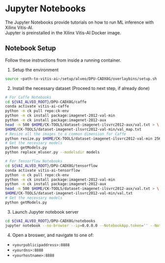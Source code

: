# Jupyter Notebooks

The Jupyter Notebooks provide tutorials on how to run ML inference with Xilinx Vitis-AI.  
Jupyter is preinstalled in the Xilinx Vitis-AI Docker image.

## Notebook Setup

Follow these instructions from inside a running container.

1. Setup the environment
  ```sh
  source <path-to-vitis-ai>/setup/alveo/DPU-CADX8G/overlaybins/setup.sh
  ```

2. Install the necessary dataset (Proceed to next step, if already done)
  ```sh
  # For Caffe Notebooks
  cd ${VAI_ALVEO_ROOT}/DPU-CADX8G/caffe
  conda activate vitis-ai-caffe
  python -m ck pull repo:ck-env
  python -m ck install package:imagenet-2012-val-min
  python -m ck install package:imagenet-2012-aux
  head -n 500 $HOME/CK-TOOLS/dataset-imagenet-ilsvrc2012-aux/val.txt > \
  $HOME/CK-TOOLS/dataset-imagenet-ilsvrc2012-val-min/val_map.txt
  # Resize all the images to a common dimension for Caffe
  python resize.py $HOME/CK-TOOLS/dataset-imagenet-ilsvrc2012-val-min 256 256
  # Get the necessary models
  python getModels.py
  python replace_mluser.py --modelsdir models
  
  # For Tensorflow Notebooks
  cd ${VAI_ALVEO_ROOT}/DPU-CADX8G/tensorflow
  conda activate vitis-ai-tensorflow
  python -m ck pull repo:ck-env
  python -m ck install package:imagenet-2012-val-min
  python -m ck install package:imagenet-2012-aux
  head -n 500 $HOME/CK-TOOLS/dataset-imagenet-ilsvrc2012-aux/val.txt > \
  $HOME/CK-TOOLS/dataset-imagenet-ilsvrc2012-val-min/val.txt
  # Get the necessary models
  python getModels.py
  ```
  
3. Launch Jupyter notebook server
  ```sh
  cd ${VAI_ALVEO_ROOT}/DPU-CADX8G/notebooks
  jupyter notebook --no-browser --ip=0.0.0.0 --NotebookApp.token='' --NotebookApp.password=''
  ```
  
4. Open a broswer, and navigate to one of:
  - `<yourpublicipaddress>:8888`
  - `<yourdns>:8888`
  - `<yourhostname>:8888`
